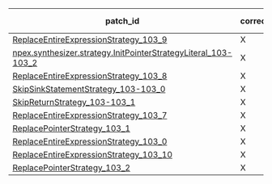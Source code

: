  | patch_id |correctness |Test-validation |NPEX-validation |
 |--- | --- | --- | --- | 
 | [ReplaceEntireExpressionStrategy_103_9](./patches/ReplaceEntireExpressionStrategy_103_9/patch.java#104) | X | X | X | 
 | [npex.synthesizer.strategy.InitPointerStrategyLiteral_103-103_2](./patches/npex.synthesizer.strategy.InitPointerStrategyLiteral_103-103_2/patch.java#104) | X | X | X | 
 | [ReplaceEntireExpressionStrategy_103_8](./patches/ReplaceEntireExpressionStrategy_103_8/patch.java#104) | X | X | X | 
 | [SkipSinkStatementStrategy_103-103_0](./patches/SkipSinkStatementStrategy_103-103_0/patch.java#104) | X | X | X | 
 | [SkipReturnStrategy_103-103_1](./patches/SkipReturnStrategy_103-103_1/patch.java#104) | X | X | X | 
 | [ReplaceEntireExpressionStrategy_103_7](./patches/ReplaceEntireExpressionStrategy_103_7/patch.java#104) | X | X | X | 
 | [ReplacePointerStrategy_103_1](./patches/ReplacePointerStrategy_103_1/patch.java#104) | X | X | X | 
 | [ReplaceEntireExpressionStrategy_103_0](./patches/ReplaceEntireExpressionStrategy_103_0/patch.java#104) | X | X | X | 
 | [ReplaceEntireExpressionStrategy_103_10](./patches/ReplaceEntireExpressionStrategy_103_10/patch.java#104) | X | X | O | 
 | [ReplacePointerStrategy_103_2](./patches/ReplacePointerStrategy_103_2/patch.java#104) | X | X | X | 
